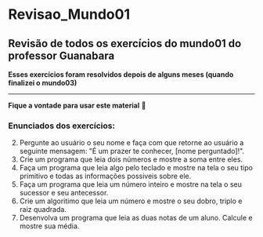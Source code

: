 # Revisao_Mundo01
 ## Revisão de todos os exercícios do mundo01 do professor Guanabara
 
**Esses exercícios foram resolvidos depois de alguns meses (quando finalizei o mundo03)**
***
**Fique a vontade para usar este material** :smiling_face_with_three_hearts:
### Enunciados dos exercícios:
2. Pergunte ao usuário o seu nome e faça com que retorne ao usuário a seguinte mensagem: "É um prazer te conhecer, [nome perguntado]!".
3. Crie um programa que leia dois números e mostre a soma entre eles.
4. Faça um programa que leia algo pelo teclado e mostre na tela o seu tipo primitivo e todas as informações possiveis sobre ele.
5. Faça um programa que leia um número inteiro e mostre na tela o seu sucessor e seu antecessor.
6. Crie um algoritimo que leia um número e mostre o seu dobro, triplo e raiz quadrada.
7. Desenvolva um programa que leia as duas notas de um aluno. Calcule e mostre sua média.


 
 
 
